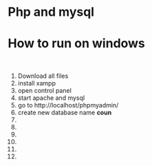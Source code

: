 # Php and mysql

<h1>How to run on windows</h1><br>

<ol>
  <li>Download all files</li> 
  <li>install xampp</li>  
  <li>open control panel</li> 
  <li>start apache and mysql</li> 
  <li>go to http://localhost/phpmyadmin/</li> 
  <li>create new database name <b>coun</b></li> 
  <li></li> 
  <li></li> 
  <li></li> 
  <li></li> 
  <li></li> 
  <li></li> 
  
</ol>

